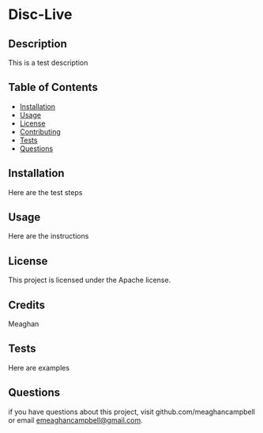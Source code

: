 # Disc-Live

  ## Description
  This is a test description

  ## Table of Contents 
  * [Installation](#installation)
  * [Usage](#usage)
  * [License](#credits)
  * [Contributing](#license) 
  * [Tests](#questions)
  * [Questions](#questions)

  ## Installation
  Here are the test steps

  ## Usage
  Here are the instructions

  ## License
  This project is licensed under the Apache license.

  ## Credits
  Meaghan

  ## Tests
  Here are examples

  ## Questions
  if you have questions about this project, visit github.com/meaghancampbell
  or email emeaghancampbell@gmail.com.
